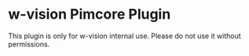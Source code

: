 # w-vision Pimcore Plugin

This plugin is only for w-vision internal use. Please do not use it without permissions.
